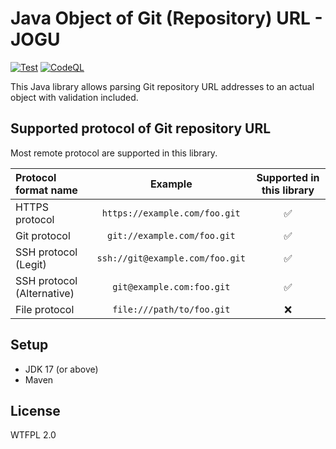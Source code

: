 # Java Object of Git (Repository) URL - JOGU

[![Test](https://github.com/rk0cc/jogu/actions/workflows/test.yml/badge.svg?branch=main)](https://github.com/rk0cc/jogu/actions/workflows/test.yml)
[![CodeQL](https://github.com/rk0cc/jogu/actions/workflows/codeql.yml/badge.svg?branch=main)](https://github.com/rk0cc/jogu/actions/workflows/codeql.yml)

This Java library allows parsing Git repository URL addresses to an actual
object with validation included.

## Supported protocol of Git repository URL

Most remote protocol are supported in this library.

| Protocol format name       |             Example             | Supported in this library |
|:---------------------------|:-------------------------------:|:-------------------------:|
| HTTPS protocol             |  `https://example.com/foo.git`  |    :white_check_mark:     |
| Git protocol               |   `git://example.com/foo.git`   |    :white_check_mark:     |
| SSH protocol (Legit)       | `ssh://git@example.com/foo.git` |    :white_check_mark:     |
| SSH protocol (Alternative) |    `git@example.com:foo.git`    |    :white_check_mark:     |
| File protocol              |    `file:///path/to/foo.git`    |            :x:            |

## Setup

* JDK 17 (or above)
* Maven

## License

WTFPL 2.0